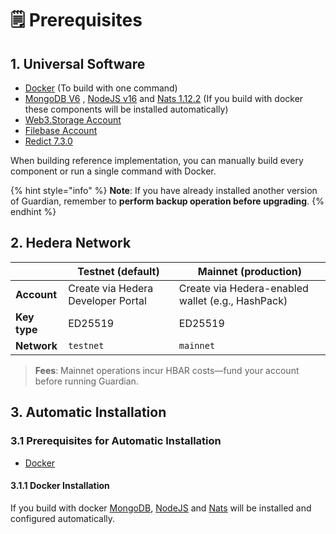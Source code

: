 # 🗒️ Prerequisites

## 1. Universal Software

* [Docker](https://www.docker.com/) (To build with one command)
* [MongoDB](https://www.mongodb.com/)[ V6](https://www.mongodb.com/) , [NodeJS](https://nodejs.org/)[ v16](https://nodejs.org/en) and [Nats](https://nats.io/)[ 1.12.2](https://nats.io/) (If you build with docker these components will be installed automatically)
* [Web3.Storage Account](https://web3.storage/)
* [Filebase Account](https://filebase.com/)
* [Redict 7.3.0](https://redict.io/)

When building reference implementation, you can manually build every component or run a single command with Docker.

{% hint style="info" %}
**Note**: If you have already installed another version of Guardian, remember to **perform backup operation before upgrading**.
{% endhint %}

## 2. Hedera Network

|              | Testnet (default)                  | Mainnet (production)                              |
| ------------ | ---------------------------------- | ------------------------------------------------- |
| **Account**  | Create via Hedera Developer Portal | Create via Hedera-enabled wallet (e.g., HashPack) |
| **Key type** | ED25519                            | ED25519                                           |
| **Network**  | `testnet`                          | `mainnet`                                         |

> **Fees**: Mainnet operations incur HBAR costs—fund your account before running Guardian.

## 3. Automatic Installation

### 3.1 Prerequisites for Automatic Installation

* [Docker](https://www.docker.com/)

#### 3.1.1 Docker Installation

If you build with docker [MongoDB](https://www.mongodb.com), [NodeJS](https://nodejs.org) and [Nats](https://nats.io/) will be installed and configured automatically.
